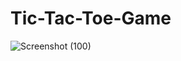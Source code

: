 # Tic-Tac-Toe-Game
![Screenshot (100)](https://user-images.githubusercontent.com/35559594/68935955-ae268a80-07c3-11ea-9719-86fe10c2a9a7.png)
